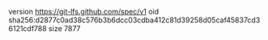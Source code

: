 version https://git-lfs.github.com/spec/v1
oid sha256:d2877c0ad38c576b3b6dcc03cdba412c81d39258d05caf45837cd36121cdf788
size 7877
